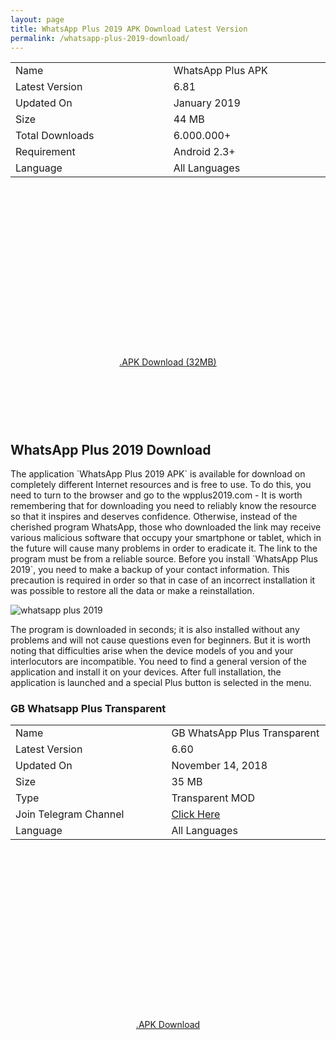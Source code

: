 ```yaml
---
layout: page
title: WhatsApp Plus 2019 APK Download Latest Version 
permalink: /whatsapp-plus-2019-download/
---
```

<script async src="//pagead2.googlesyndication.com/pagead/js/adsbygoogle.js"></script>
<!-- Esneking -->
<ins class="adsbygoogle"
     style="display:block"
     data-ad-client="ca-pub-7942429830883405"
     data-ad-slot="4659442398"
     data-ad-format="auto"
     data-full-width-responsive="true"></ins>
<script>
(adsbygoogle = window.adsbygoogle || []).push({});
</script>
<center>
<table class="width=%100;" style="margin-bottom: 7px;">
<tbody>
<tr>
<td width="308">Name</td>
<td width="308">WhatsApp Plus APK</td>
</tr>
<tr>
<td width="308">Latest Version</td>
<td width="308">6.81</td>
</tr>
<tr>
<td width="308">Updated On</td>
<td width="308">January 2019</td>
</tr>
<tr>
<td width="308">Size</td>
<td width="308">44 MB</td>
</tr>
<tr>
<td width="308">Total Downloads</td>
<td width="308">6.000.000+</td>
</tr>
<tr>
<td width="308">Requirement</td>
<td width="308">Android 2.3+</td>
</tr>
<tr>
<td width="308">Language</td>
<td width="308">All Languages</td>
</tr>
</tbody>
</table>
  <script async src="//pagead2.googlesyndication.com/pagead/js/adsbygoogle.js"></script>
<!-- 336 -->
<ins class="adsbygoogle"
     style="display:inline-block;width:336px;height:280px"
     data-ad-client="ca-pub-7942429830883405"
     data-ad-slot="9585734309"></ins>
<script>
(adsbygoogle = window.adsbygoogle || []).push({});
</script><br>
<a href="http://www.mediafire.com/file/ueii5lg4hbeydmu/GB+v6.55+Universal+Architecture+By+Sam.apk" target="_blank" rel="nofollow">.APK Download (32MB)</a>
<center><script async src="//pagead2.googlesyndication.com/pagead/js/adsbygoogle.js"></script>
<!-- 200 90 2018 -->
<ins class="adsbygoogle"
     style="display:inline-block;width:200px;height:90px"
     data-ad-client="ca-pub-7942429830883405"
     data-ad-slot="2122979234"></ins>
<script>
(adsbygoogle = window.adsbygoogle || []).push({});
</script></center>
</center>
<h2>WhatsApp Plus 2019 Download</h2>
The application `WhatsApp Plus 2019 APK` is available for download on completely different Internet resources and is free to use. To do this, you need to turn to the browser and go to the wpplus2019.com - It is worth remembering that for downloading you need to reliably know the resource so that it inspires and deserves confidence. Otherwise, instead of the cherished program WhatsApp, those who downloaded the link may receive various malicious software that occupy your smartphone or tablet, which in the future will cause many problems in order to eradicate it. The link to the program must be from a reliable source. Before you install `WhatsApp Plus 2019`, you need to make a backup of your contact information. This precaution is required in order so that in case of an incorrect installation it was possible to restore all the data or make a reinstallation.

<img src="https://wpplus2019.com/whatsapp-plus-changelog.jpg" alt="whatsapp plus 2019" title="whatsapp plus" /><br />

The program is downloaded in seconds; it is also installed without any problems and will not cause questions even for beginners. But it is worth noting that difficulties arise when the device models of you and your interlocutors are incompatible. You need to find a general version of the application and install it on your devices. After full installation, the application is launched and a special Plus button is selected in the menu.
<h3><a name="wptp">GB Whatsapp Plus Transparent</a></h3>
<script async src="//pagead2.googlesyndication.com/pagead/js/adsbygoogle.js"></script>
<!-- Esneking -->
<ins class="adsbygoogle"
     style="display:block"
     data-ad-client="ca-pub-7942429830883405"
     data-ad-slot="4659442398"
     data-ad-format="auto"
     data-full-width-responsive="true"></ins>
<script>
(adsbygoogle = window.adsbygoogle || []).push({});
</script>
<center>
<table class="width=%100;" style="margin-bottom: 7px;">
<tbody>
<tr>
<td width="308">Name</td>
<td width="308">GB WhatsApp Plus Transparent</td>
</tr>
<tr>
<td width="308">Latest Version</td>
<td width="308">6.60</td>
</tr>
<tr>
<td width="308">Updated On</td>
<td width="308">November 14, 2018</td>
</tr>
<tr>
<td width="308">Size</td>
<td width="308">35 MB</td>
</tr>
<tr>
<td width="308">Type</td>
<td width="308">Transparent MOD</td>
</tr>
<tr>
<td width="308">Join Telegram Channel</td>
<td width="308"><a target="_blank" rel="nofollow" href="https://t.me/modapkplus">Click Here</a></td>
</tr>
<tr>
<td width="308">Language</td>
<td width="308">All Languages</td>
</tr>
</tbody>
</table>
  <script async src="//pagead2.googlesyndication.com/pagead/js/adsbygoogle.js"></script>
<!-- 336 -->
<ins class="adsbygoogle"
     style="display:inline-block;width:336px;height:280px"
     data-ad-client="ca-pub-7942429830883405"
     data-ad-slot="9585734309"></ins>
<script>
(adsbygoogle = window.adsbygoogle || []).push({});
</script><br>
<a href="https://dl.dropboxusercontent.com/s/34zco7gi4le7exj/GBWA%20Transparent%20v6.60%20By%20Sam.apk?dl=0" target="_blank" rel="nofollow">.APK Download</a>
<center><script async src="//pagead2.googlesyndication.com/pagead/js/adsbygoogle.js"></script>
<!-- 200 90 2018 -->
<ins class="adsbygoogle"
     style="display:inline-block;width:200px;height:90px"
     data-ad-client="ca-pub-7942429830883405"
     data-ad-slot="2122979234"></ins>
<script>
(adsbygoogle = window.adsbygoogle || []).push({});
</script></center>
</center>
